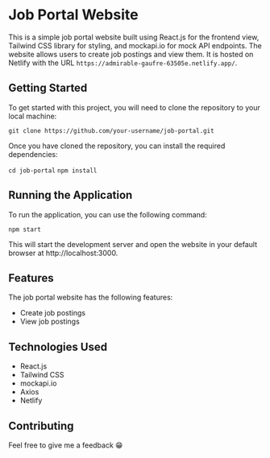 # Job Portal Website

This is a simple job portal website built using React.js for the frontend view, Tailwind CSS library for styling, and mockapi.io for mock API endpoints. The website allows users to create job postings and view them. It is hosted on Netlify with the URL `https://admirable-gaufre-63505e.netlify.app/`.

## Getting Started

To get started with this project, you will need to clone the repository to your local machine:

`git clone https://github.com/your-username/job-portal.git`

Once you have cloned the repository, you can install the required dependencies:

`cd job-portal`
`npm install`

## Running the Application

To run the application, you can use the following command:

`npm start`

This will start the development server and open the website in your default browser at http://localhost:3000.

## Features

The job portal website has the following features:

* Create job postings
* View job postings

## Technologies Used

* React.js
* Tailwind CSS
* mockapi.io
* Axios
* Netlify

## Contributing
Feel free to give me a feedback 😁
